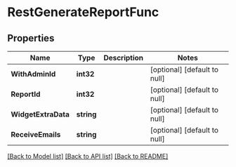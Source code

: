 # RestGenerateReportFunc

## Properties
Name | Type | Description | Notes
------------ | ------------- | ------------- | -------------
**WithAdminId** | **int32** |  | [optional] [default to null]
**ReportId** | **int32** |  | [optional] [default to null]
**WidgetExtraData** | **string** |  | [optional] [default to null]
**ReceiveEmails** | **string** |  | [optional] [default to null]

[[Back to Model list]](../README.md#documentation-for-models) [[Back to API list]](../README.md#documentation-for-api-endpoints) [[Back to README]](../README.md)


